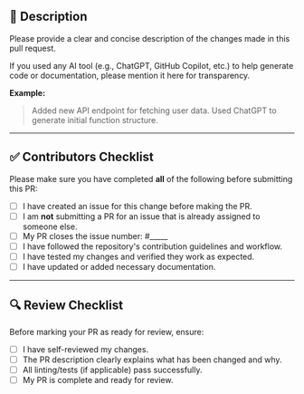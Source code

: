 ## 📝 Description
Please provide a clear and concise description of the changes made in this pull request.

If you used any AI tool (e.g., ChatGPT, GitHub Copilot, etc.) to help generate code or documentation, 
please mention it here for transparency.

**Example:**
> Added new API endpoint for fetching user data. Used ChatGPT to generate initial function structure.

---

## ✅ Contributors Checklist
Please make sure you have completed **all** of the following before submitting this PR:

- [ ] I have created an issue for this change before making the PR.
- [ ] I am **not** submitting a PR for an issue that is already assigned to someone else.
- [ ] My PR closes the issue number: #_____
- [ ] I have followed the repository's contribution guidelines and workflow.
- [ ] I have tested my changes and verified they work as expected.
- [ ] I have updated or added necessary documentation.

---

## 🔍 Review Checklist
Before marking your PR as ready for review, ensure:

- [ ] I have self-reviewed my changes.
- [ ] The PR description clearly explains what has been changed and why.
- [ ] All linting/tests (if applicable) pass successfully.
- [ ] My PR is complete and ready for review.
